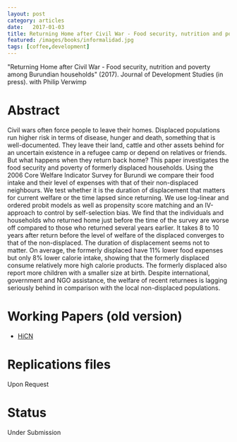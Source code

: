 ```yaml
---
layout: post
category: articles
date:   2017-01-03
title: Returning Home after Civil War - Food security, nutrition and poverty among Burundian households (2017). Journal of Development Studies (in press). with Philip Verwimp
featured: /images/books/informalidad.jpg
tags: [coffee,development]
---
```


"Returning Home after Civil War - Food security, nutrition and poverty among Burundian households" (2017). Journal of Development Studies (in press). with Philip Verwimp

Abstract
====

Civil wars often force people to leave their homes. Displaced populations run higher risk in terms of disease, hunger and death, something that is well-documented. They leave their land, cattle and other assets behind for an uncertain existence in a refugee camp or depend on relatives or friends. But what happens when they return back home? This paper investigates the food security and poverty of formerly displaced households. Using the 2006 Core Welfare Indicator Survey for Burundi we compare their food intake and their level of expenses with that of their non-displaced neighbours. We test whether it is the duration of displacement that matters for current welfare or the time lapsed since returning. We use log-linear and ordered probit models as well as propensity score matching and an IV-approach to control by self-selection bias. We find that the individuals and households who returned home just before the time of the survey are worse off compared to those who returned several years earlier. It takes 8 to 10 years after return before the level of welfare of the displaced converges to that of the non-displaced. The duration of displacement seems not to matter. On average, the formerly displaced have 11% lower food expenses but only 8% lower calorie intake, showing that the formerly displaced consume relatively more high calorie products. The formerly displaced also report more children with a smaller size at birth. Despite international, government and NGO assistance, the welfare of recent returnees is lagging seriously behind in comparison with the local non-displaced populations.

Working Papers (old version)
====
- [HiCN](https://ideas.repec.org/p/hic/wpaper/123.html)

Replications files
====
Upon Request

Status
====

Under Submission


